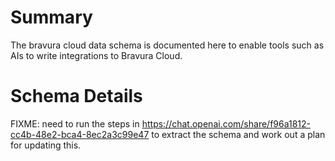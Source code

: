 # Summary

The bravura cloud data schema is documented here to enable tools such as AIs to write integrations to Bravura Cloud. 

# Schema Details

FIXME: need to run the steps in https://chat.openai.com/share/f96a1812-cc4b-48e2-bca4-8ec2a3c99e47 to extract the schema and work out a plan for updating this. 